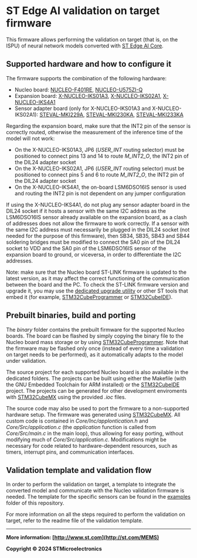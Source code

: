 # ST Edge AI validation on target firmware

This firmware allows performing the validation on target (that is, on the ISPU) of neural network models converted with [ST Edge AI Core](https://www.st.com/en/development-tools/stedgeai-core.html).

## Supported hardware and how to configure it

The firmware supports the combination of the following hardware:
 - Nucleo board: [NUCLEO-F401RE](https://www.st.com/en/evaluation-tools/nucleo-f401re.html), [NUCLEO-U575ZI-Q](https://www.st.com/en/evaluation-tools/nucleo-u575zi-q.html)
 - Expansion board: [X-NUCLEO-IKS01A3](https://www.st.com/en/ecosystems/x-nucleo-iks01a3.html), [X-NUCLEO-IKS02A1](https://www.st.com/en/ecosystems/x-nucleo-iks02a1.html), [X-NUCLEO-IKS4A1](https://www.st.com/en/ecosystems/x-nucleo-iks4a1.html)
 - Sensor adapter board (only for X-NUCLEO-IKS01A3 and X-NUCLEO-IKS02A1): [STEVAL-MKI229A](https://www.st.com/en/evaluation-tools/steval-mki229a.html), [STEVAL-MKI230KA](https://www.st.com/en/evaluation-tools/steval-mki230ka.html), [STEVAL-MKI233KA](https://www.st.com/en/evaluation-tools/steval-mki233ka.html)

Regarding the expansion board, make sure that the INT2 pin of the sensor is correctly routed, otherwise the measurement of the inference time of the model will not work:
 - On the X-NUCLEO-IKS01A3, JP6 (*USER_INT* routing selector) must be positioned to connect pins 13 and 14 to route *M_INT2_O*, the INT2 pin of the DIL24 adapter socket
 - On the X-NUCLEO-IKS02A1, JP6 (*USER_INT* routing selector) must be positioned to connect pins 5 and 6  to route *M_INT2_O*, the INT2 pin of the DIL24 adapter socket
 - On the X-NUCLEO-IKS4A1, the on-board LSM6DSO16IS sensor is used and routing the INT2 pin is not dependent on any jumper configuration

If using the X-NUCLEO-IKS4A1, do not plug any sensor adapter board in the DIL24 socket if it hosts a sensor with the same I2C address as the LSM6DSO16IS sensor already available on the expansion board, as a clash of addresses does not allow the firmware to work correctly. If a sensor with the same I2C address must necessarily be plugged in the DIL24 socket (not needed for the purpose of this firmware), then SB34, SB35, SB43 and SB44 soldering bridges must be modified to connect the SA0 pin of the DIL24 socket to VDD and the SA0 pin of the LSM6DSO16IS sensor of the expansion board to ground, or viceversa, in order to differentiate the I2C addresses.

 Note: make sure that the Nucleo board ST-LINK firmware is updated to the latest version, as it may affect the correct functioning of the communication between the board and the PC. To check the ST-LINK firmware version and upgrade it, you may use the [dedicated upgrade utility](https://www.st.com/en/development-tools/stsw-link007.html) or other ST tools that embed it (for example, [STM32CubeProgrammer](https://www.st.com/en/development-tools/stm32cubeprog.html) or [STM32CubeIDE](https://www.st.com/en/development-tools/stm32cubeide.html)).

## Prebuilt binaries, build and porting

The *binary* folder contains the prebuilt firmware for the supported Nucleo boards. The board can be flashed by simply copying the binary file to the Nucleo board mass storage or by using [STM32CubeProgrammer](https://www.st.com/en/development-tools/stm32cubeprog.html). Note that the firmware may be flashed only once (instead of every time a validation on target needs to be performed), as it automatically adapts to the model under validation.

The source project for each supported Nucleo board is also available in the dedicated folders. The projects can be built using either the Makefile (with the GNU Embedded Toolchain for ARM installed) or the [STM32CubeIDE](https://www.st.com/en/development-tools/stm32cubeide.html) project. The projects can be generated for other development enviroments with [STM32CubeMX](https://www.st.com/en/development-tools/stm32cubemx.html) using the provided *.ioc* files.

The source code may also be used to port the firmware to a non-supported hardware setup. The firmware was generated using [STM32CubeMX](https://www.st.com/en/development-tools/stm32cubemx.html). All custom code is contained in *Core/Inc/applontication.h* and *Core/Src/application.c* (the *application* function is called from *Core/Src/main.c* in the main loop), thus allowing for easy porting, without modifying much of *Core/Src/application.c*. Modifications might be necessary for code related to hardware-dependent resources, such as timers, interrupt pins, and communication interfaces.

## Validation template and validation flow

In order to perform the validation on target, a template to integrate the converted model and communicate with the Nucleo validation firmware is needed. The template for the specific sensors can be found in the [examples](https://github.com/STMicroelectronics/ispu-examples) folder of this repository.

For more information on all the steps required to perform the validation on target, refer to the readme file of the validation template.

------

**More information: [http://www.st.com](http://st.com/MEMS)**

**Copyright © 2024 STMicroelectronics**
